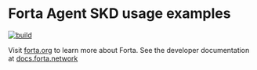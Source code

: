 # Forta Agent SKD usage examples

[![build](https://github.com/JoseRodrigues443/forta-agent-examples/actions/workflows/build.yml/badge.svg)](https://github.com/JoseRodrigues443/forta-agent-examples/actions/workflows/build.yml)

Visit [forta.org](https://forta.org/) to learn more about Forta. See the developer documentation at [docs.forta.network](https://docs.forta.network)
